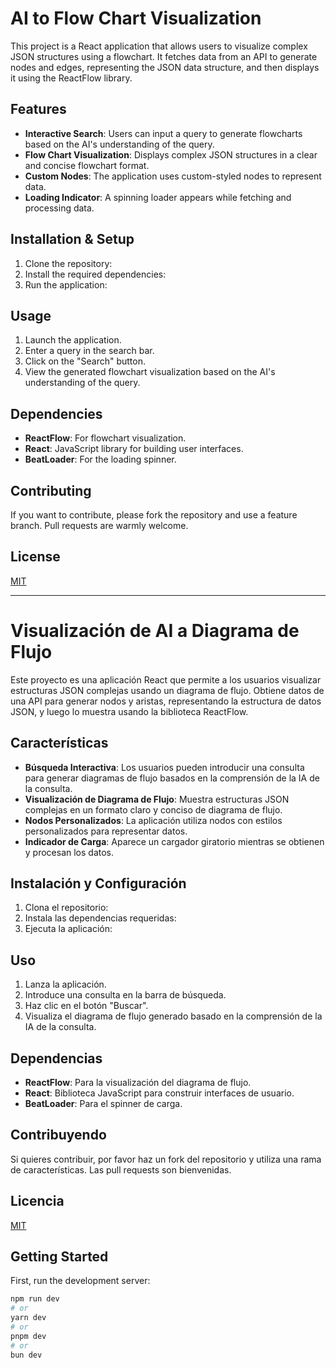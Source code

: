 # AI to Flow Chart Visualization

This project is a React application that allows users to visualize complex JSON structures using a flowchart. It fetches data from an API to generate nodes and edges, representing the JSON data structure, and then displays it using the ReactFlow library.

## Features

- **Interactive Search**: Users can input a query to generate flowcharts based on the AI's understanding of the query.
- **Flow Chart Visualization**: Displays complex JSON structures in a clear and concise flowchart format.
- **Custom Nodes**: The application uses custom-styled nodes to represent data.
- **Loading Indicator**: A spinning loader appears while fetching and processing data.

## Installation & Setup

1. Clone the repository:
2. Install the required dependencies:
3. Run the application:

## Usage

1. Launch the application.
2. Enter a query in the search bar.
3. Click on the "Search" button.
4. View the generated flowchart visualization based on the AI's understanding of the query.

## Dependencies

- **ReactFlow**: For flowchart visualization.
- **React**: JavaScript library for building user interfaces.
- **BeatLoader**: For the loading spinner.

## Contributing

If you want to contribute, please fork the repository and use a feature branch. Pull requests are warmly welcome.

## License

[MIT](https://choosealicense.com/licenses/mit/)

---

# Visualización de AI a Diagrama de Flujo

Este proyecto es una aplicación React que permite a los usuarios visualizar estructuras JSON complejas usando un diagrama de flujo. Obtiene datos de una API para generar nodos y aristas, representando la estructura de datos JSON, y luego lo muestra usando la biblioteca ReactFlow.

## Características

- **Búsqueda Interactiva**: Los usuarios pueden introducir una consulta para generar diagramas de flujo basados en la comprensión de la IA de la consulta.
- **Visualización de Diagrama de Flujo**: Muestra estructuras JSON complejas en un formato claro y conciso de diagrama de flujo.
- **Nodos Personalizados**: La aplicación utiliza nodos con estilos personalizados para representar datos.
- **Indicador de Carga**: Aparece un cargador giratorio mientras se obtienen y procesan los datos.

## Instalación y Configuración

1. Clona el repositorio:
2. Instala las dependencias requeridas:
3. Ejecuta la aplicación:

## Uso

1. Lanza la aplicación.
2. Introduce una consulta en la barra de búsqueda.
3. Haz clic en el botón "Buscar".
4. Visualiza el diagrama de flujo generado basado en la comprensión de la IA de la consulta.

## Dependencias

- **ReactFlow**: Para la visualización del diagrama de flujo.
- **React**: Biblioteca JavaScript para construir interfaces de usuario.
- **BeatLoader**: Para el spinner de carga.

## Contribuyendo

Si quieres contribuir, por favor haz un fork del repositorio y utiliza una rama de características. Las pull requests son bienvenidas.

## Licencia

[MIT](https://choosealicense.com/licenses/mit/)

## Getting Started

First, run the development server:

```bash
npm run dev
# or
yarn dev
# or
pnpm dev
# or
bun dev
